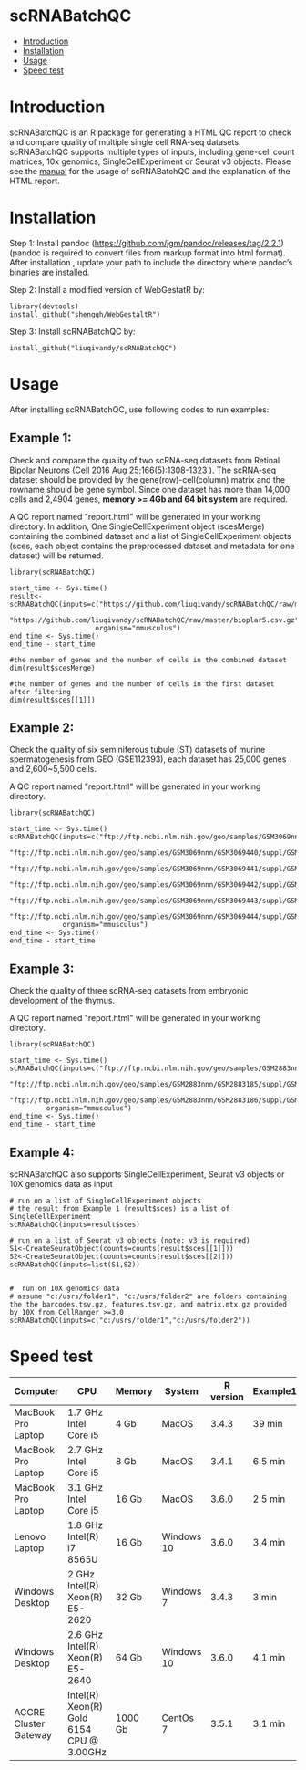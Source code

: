 scRNABatchQC
==========
* [Introduction](#introduction)
* [Installation](#installation)
* [Usage](#example)
* [Speed test](#speed)
<a name="introduction"/>

# Introduction

scRNABatchQC is an R package for generating a HTML QC report to check and compare quality of multiple single cell RNA-seq datasets. scRNABatchQC supports multiple types of inputs, including gene-cell count matrices, 10x genomics, SingleCellExperiment or Seurat v3 objects. Please see the [manual](http://htmlpreview.github.io/?https://github.com/liuqivandy/scRNABatchQC/blob/master/scRNABatchQC_manual.html) for the usage of scRNABatchQC and the explanation of the HTML report.

<a name="installation"/>

# Installation

Step 1:  Install pandoc (https://github.com/jgm/pandoc/releases/tag/2.2.1) (pandoc is required to convert files from markup format into html format). After installation , update your path to include the directory where pandoc’s binaries are installed. 

Step 2: Install a modified version of WebGestatR by:

	library(devtools)
	install_github("shengqh/WebGestaltR")

Step 3: Install scRNABatchQC by:

	install_github("liuqivandy/scRNABatchQC")
  
<a name="example"/>

# Usage

After installing scRNABatchQC, use following codes to run examples:

## Example 1:

Check and compare the quality of two scRNA-seq datasets from Retinal Bipolar Neurons (Cell 2016 Aug 25;166(5):1308-1323 ). The scRNA-seq dataset should be provided by the gene(row)-cell(column) matrix and the rowname should be gene symbol. Since one dataset has more than 14,000 cells and 2,4904 genes,  **memory >= 4Gb and 64 bit system** are required. 

A QC report named "report.html" will be generated in your working directory. In addition, One SingleCellExperiment object (scesMerge) containing the combined dataset and a list of SingleCellExperiment objects (sces, each object contains the preprocessed dataset and metadata for one dataset) will be returned.

```
library(scRNABatchQC)
	
start_time <- Sys.time()
result<-scRNABatchQC(inputs=c("https://github.com/liuqivandy/scRNABatchQC/raw/master/bioplar1.csv.gz", 
	                          "https://github.com/liuqivandy/scRNABatchQC/raw/master/bioplar5.csv.gz"),
                     organism="mmusculus")
end_time <- Sys.time()
end_time - start_time

#the number of genes and the number of cells in the combined dataset
dim(result$scesMerge)
	
#the number of genes and the number of cells in the first dataset after filtering
dim(result$sces[[1]])

```

## Example 2:

Check the quality of six seminiferous tubule (ST) datasets of murine spermatogenesis from GEO (GSE112393), each dataset has 25,000 genes and 2,600~5,500 cells. 

A QC report named "report.html" will be generated in your working directory.

```
library(scRNABatchQC)
	
start_time <- Sys.time()
scRNABatchQC(inputs=c("ftp://ftp.ncbi.nlm.nih.gov/geo/samples/GSM3069nnn/GSM3069439/suppl/GSM3069439_ST1_DGE.txt.gz", 
                          "ftp://ftp.ncbi.nlm.nih.gov/geo/samples/GSM3069nnn/GSM3069440/suppl/GSM3069440_ST2_DGE.txt.gz", 
                          "ftp://ftp.ncbi.nlm.nih.gov/geo/samples/GSM3069nnn/GSM3069441/suppl/GSM3069441_ST3_DGE.txt.gz",
                          "ftp://ftp.ncbi.nlm.nih.gov/geo/samples/GSM3069nnn/GSM3069442/suppl/GSM3069442_ST4_DGE.txt.gz",
                          "ftp://ftp.ncbi.nlm.nih.gov/geo/samples/GSM3069nnn/GSM3069443/suppl/GSM3069443_ST5_DGE.txt.gz",
                          "ftp://ftp.ncbi.nlm.nih.gov/geo/samples/GSM3069nnn/GSM3069444/suppl/GSM3069444_ST6_DGE.txt.gz"),
             organism="mmusculus")
end_time <- Sys.time()
end_time - start_time
```

## Example 3:
	
Check the quality of three scRNA-seq datasets from embryonic development of the thymus. 

A QC report named "report.html" will be generated in your working directory.
	
```
library(scRNABatchQC)
	
start_time <- Sys.time()
scRNABatchQC(inputs=c("ftp://ftp.ncbi.nlm.nih.gov/geo/samples/GSM2883nnn/GSM2883184/suppl/GSM2883184_E12_5_wholeThy_venus_1.dge.txt.gz",
                          "ftp://ftp.ncbi.nlm.nih.gov/geo/samples/GSM2883nnn/GSM2883185/suppl/GSM2883185_E12_5_wholeThy_venus_2.dge.txt.gz",
			  "ftp://ftp.ncbi.nlm.nih.gov/geo/samples/GSM2883nnn/GSM2883186/suppl/GSM2883186_E12_5_wholeThy_venus_3.dge.txt.gz"),
	     organism="mmusculus")
end_time <- Sys.time()
end_time - start_time
```
## Example 4:

scRNABatchQC also supports SingleCellExperiment, Seurat v3 objects or 10X genomics data as input

```
# run on a list of SingleCellExperiment objects
# the result from Example 1 (result$sces) is a list of SingleCellExperiment
scRNABatchQC(inputs=result$sces)

# run on a list of Seurat v3 objects (note: v3 is required)
S1<-CreateSeuratObject(counts=counts(result$sces[[1]]))
S2<-CreateSeuratObject(counts=counts(result$sces[[2]]))
scRNABatchQC(inputs=list(S1,S2))


#  run on 10X genomics data 
# assume "c:/usrs/folder1", "c:/usrs/folder2" are folders containing the the barcodes.tsv.gz, features.tsv.gz, and matrix.mtx.gz provided by 10X from CellRanger >=3.0
scRNABatchQC(inputs=c("c:/usrs/folder1","c:/usrs/folder2"))

```

<a name="speed"/>

# Speed test

|Computer|CPU|Memory|System|R version|Example1|Example2|Example3|
|---|---|---|---|---|---|---|---|
|MacBook Pro Laptop|1.7 GHz Intel Core i5|4 Gb|MacOS|3.4.3|39 min |13 min|3 min|
|MacBook Pro Laptop|2.7 GHz Intel Core i5|8 Gb|MacOS|3.4.1|6.5 min|12.5 min|1.1 min|
|MacBook Pro Laptop|3.1 GHz Intel Core i5|16 Gb|MacOS|3.6.0|2.5 min|3.6 min|41 sec|
|Lenovo Laptop|1.8 GHz Intel(R) i7 8565U|16 Gb|Windows 10|3.6.0|3.4 min|5.1 min| 1.1 min|
|Windows Desktop|2 GHz Intel(R) Xeon(R) E5-2620|32 Gb|Windows 7|3.4.3|3 min|5 min| 1 min|
|Windows Desktop|2.6 GHz Intel(R) Xeon(R) E5-2640|64 Gb|Windows 10|3.6.0|4.1 min|6 min| 1.3 min|
|ACCRE Cluster Gateway|Intel(R) Xeon(R) Gold 6154 CPU @ 3.00GHz|1000 Gb|CentOs 7|3.5.1|3.1 min|5.2 min| 28.6 sec|

